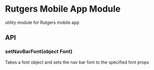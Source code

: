 # Rutgers Mobile App Module

utility module for Rutgers mobile app

## API

### setNavBarFont(object Font)

Takes a font object and sets the nav bar font to the specified font props
